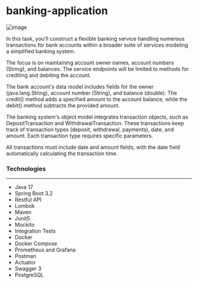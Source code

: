 # banking-application

![image](https://github.com/emirhan190341/banking-application/assets/67711815/7305298a-2a3f-49fe-b36d-1c0edb701214)

In this task, you'll construct a flexible banking service handling numerous transactions for bank accounts within a broader suite of services modeling a simplified banking system.

The focus is on maintaining account owner names, account numbers (String), and balances. The service endpoints will be limited to methods for crediting and debiting the account.

The bank account's data model includes fields for the owner (java.lang.String), account number (String), and balance (double). The credit() method adds a specified amount to the account balance, while the debit() method subtracts the provided amount.

The banking system's object model integrates transaction objects, such as DepositTransaction and WithdrawalTransaction. These transactions keep track of transaction types (deposit, withdrawal, payments), date, and amount. Each transaction type requires specific parameters.

All transactions must include date and amount fields, with the date field automatically calculating the transaction time.

### Technologies

---
- Java 17
- Spring Boot 3.2
- Restful API
- Lombok
- Maven
- Junit5
- Mockito
- Integration Tests
- Docker
- Docker Compose
- Prometheus and Grafana
- Postman
- Actuator
- Swagger 3
- PostgreSQL

